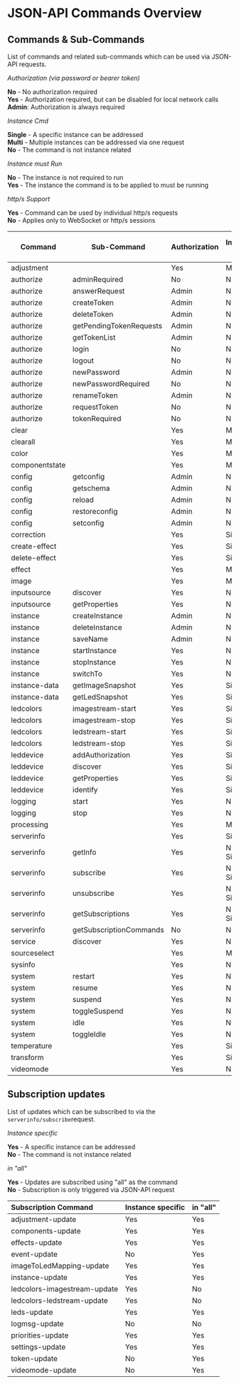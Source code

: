 # JSON-API Commands Overview

## Commands & Sub-Commands

List of commands and related sub-commands which can be used via JSON-API requests.

_Authorization (via password or bearer token)_

**No** - No authorization required<br>
**Yes** - Authorization required, but can be disabled for local network calls<br>
**Admin**: Authorization is always required

_Instance Cmd_

**Single** - A specific instance can be addressed<br>
**Multi** - Multiple instances can be addressed via one request<br>
**No** - The command is not instance related

_Instance must Run_

**No** - The instance is not required to run<br>
**Yes** - The instance the command is to be applied to must be running<br>

_http/s Support_

**Yes** - Command can be used by individual http/s requests<br>
**No** - Applies only to WebSocket or http/s sessions

| Command        | Sub-Command             | Authorization | Instance Cmd | Instance must Run | http/s Support |
|----------------|-------------------------|---------------|--------------|-------------------|----------------|
| adjustment     |                         | Yes           | Multi        | Yes               | Yes            |
| authorize      | adminRequired           | No            | No           | No                | Yes            |
| authorize      | answerRequest           | Admin         | No           | No                | No             |
| authorize      | createToken             | Admin         | No           | No                | No             |
| authorize      | deleteToken             | Admin         | No           | No                | Yes            |
| authorize      | getPendingTokenRequests | Admin         | No           | No                | No             |
| authorize      | getTokenList            | Admin         | No           | No                | Yes            |
| authorize      | login                   | No            | No           | No                | No             |
| authorize      | logout                  | No            | No           | No                | No             |
| authorize      | newPassword             | Admin         | No           | No                | Yes            |
| authorize      | newPasswordRequired     | No            | No           | No                | Yes            |
| authorize      | renameToken             | Admin         | No           | No                | Yes            |
| authorize      | requestToken            | No            | No           | No                | Yes            |
| authorize      | tokenRequired           | No            | No           | No                | Yes            |
| clear          |                         | Yes           | Multi        | Yes               | Yes            |
| clearall       |                         | Yes           | Multi        | Yes               | Yes            |
| color          |                         | Yes           | Multi        | Yes               | Yes            |
| componentstate |                         | Yes           | Multi        | Yes               | Yes            |
| config         | getconfig               | Admin         | No           | No                | Yes            |
| config         | getschema               | Admin         | No           | No                | Yes            |
| config         | reload                  | Admin         | No           | No                | Yes            |
| config         | restoreconfig           | Admin         | No           | No                | Yes            |
| config         | setconfig               | Admin         | No           | No                | Yes            |
| correction     |                         | Yes           | Single       | Yes               | Yes            |
| create-effect  |                         | Yes           | Single       | Yes               | Yes            |
| delete-effect  |                         | Yes           | Single       | Yes               | Yes            |
| effect         |                         | Yes           | Multi        | Yes               | Yes            |
| image          |                         | Yes           | Multi        | Yes               | Yes            |
| inputsource    | discover                | Yes           | No           | No                | Yes            |
| inputsource    | getProperties           | Yes           | No           | No                | Yes            |
| instance       | createInstance          | Admin         | No           | No                | Yes            |
| instance       | deleteInstance          | Admin         | No           | No                | Yes            |
| instance       | saveName                | Admin         | No           | No                | Yes            |
| instance       | startInstance           | Yes           | No           | No                | Yes            |
| instance       | stopInstance            | Yes           | No           | No                | Yes            |
| instance       | switchTo                | Yes           | No           | No                | Yes            |
| instance-data  | getImageSnapshot        | Yes           | Single       | Yes               | Yes            |
| instance-data  | getLedSnapshot          | Yes           | Single       | Yes               | Yes            |
| ledcolors      | imagestream-start       | Yes           | Single       | Yes               | Yes            |
| ledcolors      | imagestream-stop        | Yes           | Single       | Yes               | Yes            |
| ledcolors      | ledstream-start         | Yes           | Single       | Yes               | Yes            |
| ledcolors      | ledstream-stop          | Yes           | Single       | Yes               | Yes            |
| leddevice      | addAuthorization        | Yes           | Single       | Yes               | Yes            |
| leddevice      | discover                | Yes           | Single       | Yes               | Yes            |
| leddevice      | getProperties           | Yes           | Single       | Yes               | Yes            |
| leddevice      | identify                | Yes           | Single       | Yes               | Yes            |
| logging        | start                   | Yes           | No           | No                | Yes            |
| logging        | stop                    | Yes           | No           | No                | Yes            |
| processing     |                         | Yes           | Multi        | Yes               | Yes            |
| serverinfo     |                         | Yes           | Single       | Yes               | Yes            |
| serverinfo     | getInfo                 | Yes           | No or Single | Yes               | Yes            |
| serverinfo     | subscribe               | Yes           | No or Single | Yes               | No             |
| serverinfo     | unsubscribe             | Yes           | No or Single | Yes               | No             |
| serverinfo     | getSubscriptions        | Yes           | No or Single | Yes               | No             |
| serverinfo     | getSubscriptionCommands | No            | No           | No                | No             |
| service        | discover                | Yes           | No           | No                | Yes            |
| sourceselect   |                         | Yes           | Multi        | Yes               | Yes            |
| sysinfo        |                         | Yes           | No           | No                | Yes            |
| system         | restart                 | Yes           | No           | No                | Yes            |
| system         | resume                  | Yes           | No           | No                | Yes            |
| system         | suspend                 | Yes           | No           | No                | Yes            |
| system         | toggleSuspend           | Yes           | No           | No                | Yes            |
| system         | idle                    | Yes           | No           | No                | Yes            |
| system         | toggleIdle              | Yes           | No           | No                | Yes            |
| temperature    |                         | Yes           | Single       | Yes               | Yes            |
| transform      |                         | Yes           | Single       | Yes               | Yes            |
| videomode      |                         | Yes           | No           | No                | Yes            |

## Subscription updates

List of updates which can be subscribed to via the `serverinfo/subscribe`request.

_Instance specific_

**Yes** - A specific instance can be addressed<br>
**No** - The command is not instance related

_in "all"_

**Yes** - Updates are subscribed using "all" as the command<br>
**No** - Subscription is only triggered via JSON-API request

| Subscription Command         | Instance specific | in "all" |
|:-----------------------------|:------------------|:---------|
| adjustment-update            | Yes               | Yes      |
| components-update            | Yes               | Yes      |
| effects-update               | Yes               | Yes      |
| event-update                 | No                | Yes      |
| imageToLedMapping-update     | Yes               | Yes      |
| instance-update              | Yes               | Yes      |
| ledcolors-imagestream-update | Yes               | No       |
| ledcolors-ledstream-update   | Yes               | No       |
| leds-update                  | Yes               | Yes      |
| logmsg-update                | No                | No       |
| priorities-update            | Yes               | Yes      |
| settings-update              | Yes               | Yes      |
| token-update                 | No                | Yes      |
| videomode-update             | No                | Yes      |

